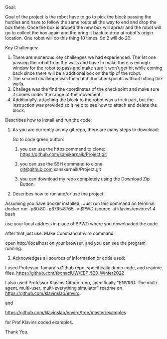 Goal:

Goal of the project is the robot have to go to pick the block passing the hurdles and have to follow the same route all the way to end and drop the box there. Once the box is droped the new box will aprear and the robot will go to collect the box again and the bring it back to drop at robot's origin location. One robot will do this thing 10 times. So 2 will do 20. 

Key Challenges:

1) There are numerous Key challenges we had experienced. The 1st one passing the robot from the walls and have to make there is enough window for the robot to pass and make sure it won't get hit while coming back since there will be a addtional box on the tip of the robot. 
2) The second challenge was the match the checkpoints without hitting the walls.
3) Challege was the find the coordinates of the checkpoint and make sure it comes under the range of the movement.
4) Additionally, attaching the block to the robot was a trick part, but the instruction was provided so it help to see how to attach and delete the block.

Describes how to install and run the code:

1. As you are currently on my git repo, 
there are many steps to download:

    Go to code green button:

    1) you can use the https command to clone:
     https://github.com/sanskarnaik/Project.git

    2) you can use the SSH command to clone:
    git@github.com:sanskarnaik/Project.git

    3) you can download my repo completely using the Download Zip Button.

2. Describes how to run and/or use the project:

Assuming you have docker installed,.
Just run this command on terminal:
docker run -p80:80 -p8765:8765 -v $PWD:/source -it klavins/enviro:v1.4 bash

use your local address in place of $PWD where you downloaded the code.

After that just use:
Make Command
enviro command

open http://localhost on your browser, and you can see the program running.

3. Acknowedges all sources of information or code used:

I used Professor Tamara's Github repo, specifically demo code, and readme files.
https://github.com/tbonaciUW/EEP_520_Winter2022

I also used Professor Klavins Github repo, specifically "ENVIRO: The multi-agent, multi-user, multi-everything simulator" readme on https://github.com/klavinslab/enviro.

and

https://github.com/klavinslab/enviro/tree/master/examples

for Prof Klavins coded examples.

Thank You.